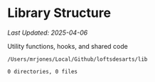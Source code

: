 # Library Structure

*Last Updated: 2025-04-06*

Utility functions, hooks, and shared code

```
/Users/mrjones/Local/Github/loftsdesarts/lib

0 directories, 0 files

```
